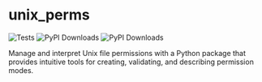 # unix_perms
![Tests](https://github.com/galactixx/unix_perms/actions/workflows/continuous_integration.yaml/badge.svg)
![PyPI Downloads](https://static.pepy.tech/badge/unix-perms)
![PyPI Downloads](https://static.pepy.tech/badge/unix-perms/month)

Manage and interpret Unix file permissions with a Python package that provides intuitive tools for creating, validating, and describing permission modes.
